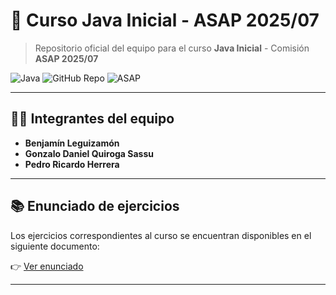 # 🚀 Curso Java Inicial - ASAP 2025/07

> Repositorio oficial del equipo para el curso **Java Inicial** - Comisión **ASAP 2025/07**

![Java](https://img.shields.io/badge/Java-Initial%20Course-blue?style=flat-square&logo=java)
![GitHub Repo](https://img.shields.io/badge/Proyecto-En%20desarrollo-orange?style=flat-square&logo=github)
![ASAP](https://img.shields.io/badge/Comisión-ASAP%202025%2F07-purple?style=flat-square)

---

## 👨‍💻 Integrantes del equipo

- **Benjamín Leguizamón**  
- **Gonzalo Daniel Quiroga Sassu**  
- **Pedro Ricardo Herrera**

---

## 📚 Enunciado de ejercicios

Los ejercicios correspondientes al curso se encuentran disponibles en el siguiente documento:

👉 [Ver enunciado](https://docs.google.com/document/d/1SA2tTD-cFGGIsm0LS8Ya2lVX8bqPmOFD0rftg1jwBAc/edit?tab=t.0)

---
